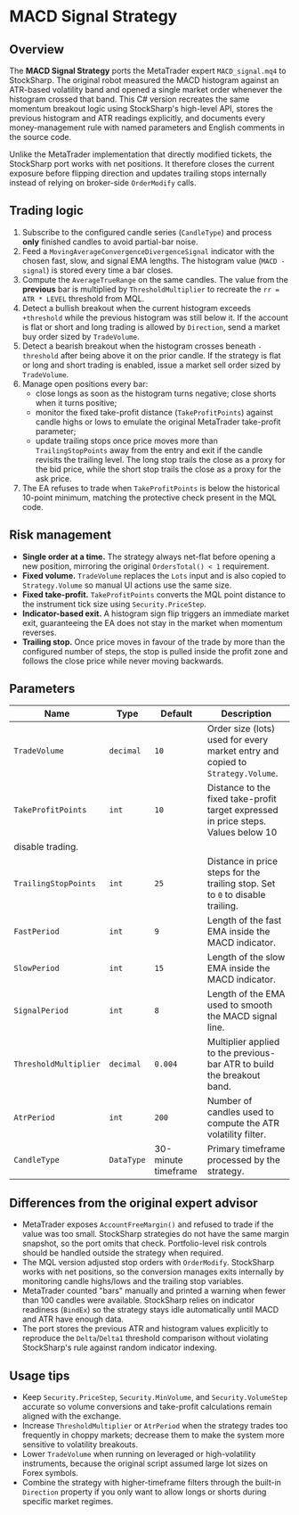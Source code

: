 # MACD Signal Strategy

## Overview
The **MACD Signal Strategy** ports the MetaTrader expert `MACD_signal.mq4` to StockSharp. The original robot measured the
MACD histogram against an ATR-based volatility band and opened a single market order whenever the histogram crossed that
band. This C# version recreates the same momentum breakout logic using StockSharp's high-level API, stores the previous
histogram and ATR readings explicitly, and documents every money-management rule with named parameters and English
comments in the source code.

Unlike the MetaTrader implementation that directly modified tickets, the StockSharp port works with net positions. It
therefore closes the current exposure before flipping direction and updates trailing stops internally instead of relying on
broker-side `OrderModify` calls.

## Trading logic
1. Subscribe to the configured candle series (`CandleType`) and process **only** finished candles to avoid partial-bar
   noise.
2. Feed a `MovingAverageConvergenceDivergenceSignal` indicator with the chosen fast, slow, and signal EMA lengths. The
   histogram value (`MACD - signal`) is stored every time a bar closes.
3. Compute the `AverageTrueRange` on the same candles. The value from the **previous** bar is multiplied by
   `ThresholdMultiplier` to recreate the `rr = ATR * LEVEL` threshold from MQL.
4. Detect a bullish breakout when the current histogram exceeds `+threshold` while the previous histogram was still below
   it. If the account is flat or short and long trading is allowed by `Direction`, send a market buy order sized by
   `TradeVolume`.
5. Detect a bearish breakout when the histogram crosses beneath `-threshold` after being above it on the prior candle. If
   the strategy is flat or long and short trading is enabled, issue a market sell order sized by `TradeVolume`.
6. Manage open positions every bar:
   - close longs as soon as the histogram turns negative; close shorts when it turns positive;
   - monitor the fixed take-profit distance (`TakeProfitPoints`) against candle highs or lows to emulate the original
     MetaTrader take-profit parameter;
   - update trailing stops once price moves more than `TrailingStopPoints` away from the entry and exit if the candle revisits
     the trailing level. The long stop trails the close as a proxy for the bid price, while the short stop trails the close as
     a proxy for the ask price.
7. The EA refuses to trade when `TakeProfitPoints` is below the historical 10-point minimum, matching the protective check
   present in the MQL code.

## Risk management
- **Single order at a time.** The strategy always net-flat before opening a new position, mirroring the original
  `OrdersTotal() < 1` requirement.
- **Fixed volume.** `TradeVolume` replaces the `Lots` input and is also copied to `Strategy.Volume` so manual UI actions use
  the same size.
- **Fixed take-profit.** `TakeProfitPoints` converts the MQL point distance to the instrument tick size using
  `Security.PriceStep`.
- **Indicator-based exit.** A histogram sign flip triggers an immediate market exit, guaranteeing the EA does not stay in
  the market when momentum reverses.
- **Trailing stop.** Once price moves in favour of the trade by more than the configured number of steps, the stop is pulled
  inside the profit zone and follows the close price while never moving backwards.

## Parameters
| Name | Type | Default | Description |
| --- | --- | --- | --- |
| `TradeVolume` | `decimal` | `10` | Order size (lots) used for every market entry and copied to `Strategy.Volume`. |
| `TakeProfitPoints` | `int` | `10` | Distance to the fixed take-profit target expressed in price steps. Values below 10
 disable trading. |
| `TrailingStopPoints` | `int` | `25` | Distance in price steps for the trailing stop. Set to `0` to disable trailing. |
| `FastPeriod` | `int` | `9` | Length of the fast EMA inside the MACD indicator. |
| `SlowPeriod` | `int` | `15` | Length of the slow EMA inside the MACD indicator. |
| `SignalPeriod` | `int` | `8` | Length of the EMA used to smooth the MACD signal line. |
| `ThresholdMultiplier` | `decimal` | `0.004` | Multiplier applied to the previous-bar ATR to build the breakout band. |
| `AtrPeriod` | `int` | `200` | Number of candles used to compute the ATR volatility filter. |
| `CandleType` | `DataType` | 30-minute timeframe | Primary timeframe processed by the strategy. |

## Differences from the original expert advisor
- MetaTrader exposes `AccountFreeMargin()` and refused to trade if the value was too small. StockSharp strategies do not
  have the same margin snapshot, so the port omits that check. Portfolio-level risk controls should be handled outside the
  strategy when required.
- The MQL version adjusted stop orders with `OrderModify`. StockSharp works with net positions, so the conversion manages
  exits internally by monitoring candle highs/lows and the trailing stop variables.
- MetaTrader counted "bars" manually and printed a warning when fewer than 100 candles were available. StockSharp relies on
  indicator readiness (`BindEx`) so the strategy stays idle automatically until MACD and ATR have enough data.
- The port stores the previous ATR and histogram values explicitly to reproduce the `Delta`/`Delta1` threshold comparison
  without violating StockSharp's rule against random indicator indexing.

## Usage tips
- Keep `Security.PriceStep`, `Security.MinVolume`, and `Security.VolumeStep` accurate so volume conversions and take-profit
  calculations remain aligned with the exchange.
- Increase `ThresholdMultiplier` or `AtrPeriod` when the strategy trades too frequently in choppy markets; decrease them to
  make the system more sensitive to volatility breakouts.
- Lower `TradeVolume` when running on leveraged or high-volatility instruments, because the original script assumed large
  lot sizes on Forex symbols.
- Combine the strategy with higher-timeframe filters through the built-in `Direction` property if you only want to allow
  longs or shorts during specific market regimes.
